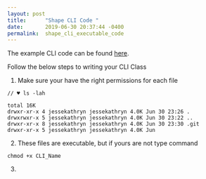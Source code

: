 ```yaml
---
layout: post
title:      "Shape CLI Code "
date:       2019-06-30 20:37:44 -0400
permalink:  shape_cli_executable_code
---
```



The example CLI code can be found [here](https://jessekathryn.github.io/cli_-_my_first_ruby_gem).

Follow the below steps to writing your CLI Class 

1. Make sure your have the right permissions for each file

```
// ♥ ls -lah

total 16K
drwxr-xr-x 4 jessekathryn jessekathryn 4.0K Jun 30 23:26 .
drwxrwxr-x 5 jessekathryn jessekathryn 4.0K Jun 30 23:22 ..
drwxr-xr-x 8 jessekathryn jessekathryn 4.0K Jun 30 23:30 .git
drwxr-xr-x 5 jessekathryn jessekathryn 4.0K Jun 
```

2. These files are executable, but if yours are not type command

```
chmod +x CLI_Name
```

3. 
